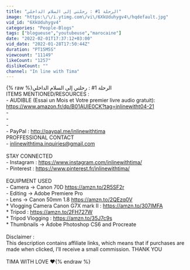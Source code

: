```yaml
---
title: "الرحلة 1# : رحلتي إلى السلام الداخلي"
image: "https:\/\/i.ytimg.com\/vi\/6XkUduhygv4\/hqdefault.jpg"
vid_id: "6XkUduhygv4"
categories: "People-Blogs"
tags: ["blogueuse","youtubeuse","marocaine"]
date: "2022-02-01T17:37:12+03:00"
vid_date: "2022-01-28T17:50:44Z"
duration: "PT15M5S"
viewcount: "11149"
likeCount: "1257"
dislikeCount: ""
channel: "In line with Tima"
---
```

{% raw %}الرحلة 1# : رحلتي إلى السلام الداخلي<br />ITEMS MENTIONED/RESOURCES :<br />- AUDIBLE (Essai un Mois et Votre premier livre audio gratuit): <a rel="nofollow" target="blank" href="https://www.amazon.fr/dp/B01AUIE0CK?tag=inlinewitht04-21">https://www.amazon.fr/dp/B01AUIE0CK?tag=inlinewitht04-21</a><br />-<br />-<br />-<br />- PayPal  : <a rel="nofollow" target="blank" href="http://paypal.me/inlinewithtima">http://paypal.me/inlinewithtima</a><br />PROFFESSIONAL CONTACT<br />-  inlinewithtima.inquiries@gmail.com<br /><br />STAY CONNECTED<br />- Instagram : <a rel="nofollow" target="blank" href="https://www.instagram.com/inlinewithtima/">https://www.instagram.com/inlinewithtima/</a><br />- Pinterest : <a rel="nofollow" target="blank" href="https://www.pinterest.fr/inlinewithtima/">https://www.pinterest.fr/inlinewithtima/</a><br /><br />EQUIPMENT USED<br />- Camera → Canon 70D <a rel="nofollow" target="blank" href="https://amzn.to/2R5SF2r">https://amzn.to/2R5SF2r</a><br />- Editing → Adobe Premiere Pro <br />- Lens → Canon 50mm 1.8 <a rel="nofollow" target="blank" href="https://amzn.to/2QEzq0V">https://amzn.to/2QEzq0V</a><br />* Vlogging Camera Canon G7X mark II : <a rel="nofollow" target="blank" href="https://amzn.to/307IMFA">https://amzn.to/307IMFA</a><br />* Tripod : <a rel="nofollow" target="blank" href="https://amzn.to/2FH727W">https://amzn.to/2FH727W</a><br />* Tripod Vlogging : <a rel="nofollow" target="blank" href="https://amzn.to/35J7c9s">https://amzn.to/35J7c9s</a><br />* Thumbnails → Adobe Photoshop CS6 and Procreate<br /><br />Disclaimer :  <br />This description contains affiliate links, which means that if purchases are made when clicked, I’ll receive a small commission. THANK YOU<br /><br />TIMA WITH LOVE ❤{% endraw %}
